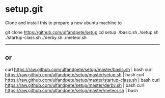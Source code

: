 setup.git
=========
Clone and install this to prepare a new ubuntu machine to 

git clone https://github.com/ulfandpete/setup
cd setup
./basic.sh
./setup.sh
./startup-class.sh
./derby.sh
./meteor.sh

---
or
---

curl https://raw.github.com/ulfandpete/setup/master/basic.sh | bash
curl https://raw.github.com/ulfandpete/setup/master/setup.sh | bash
curl https://raw.github.com/ulfandpete/setup/master/startup-class.sh | bash
curl https://raw.github.com/ulfandpete/setup/master/derby.sh | bash
curl https://raw.github.com/ulfandpete/setup/master/meteor.sh | bash
